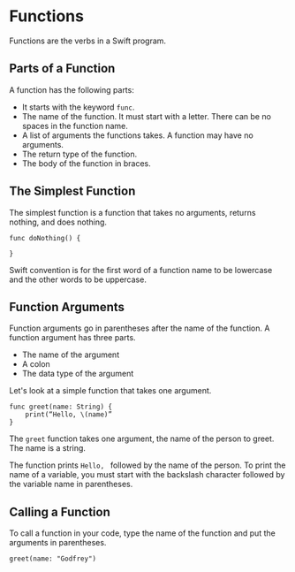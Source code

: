 # Functions

Functions are the verbs in a Swift program.

## Parts of a Function

A function has the following parts:

* It starts with the keyword `func`.
* The name of the function. It must start with a letter. There can be no spaces in the function name.
* A list of arguments the functions takes. A function may have no arguments.
* The return type of the function.
* The body of the function in braces.

## The Simplest Function

The simplest function is a function that takes no arguments, returns nothing, and does nothing.

	func doNothing() {

	}
	
Swift convention is for the first word of a function name to be lowercase and the other words to be uppercase.

## Function Arguments

Function arguments go in parentheses after the name of the function. A function argument has three parts.

* The name of the argument
* A colon
* The data type of the argument

Let's look at a simple function that takes one argument.

	func greet(name: String) {
		print(“Hello, \(name)”
	}

The `greet` function takes one argument, the name of the person to greet. The name is a string.

The function prints `Hello, ` followed by the name of the person. To print the name of a variable, you must start with the backslash character followed by the variable name in parentheses.

## Calling a Function

To call a function in your code, type the name of the function and put the arguments in parentheses.

	greet(name: "Godfrey")
	
